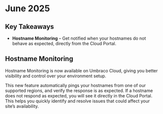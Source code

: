 # June 2025

## Key Takeaways
* **Hostname Monitoring** – Get notified when your hostnames do not behave as expected, directly from the Cloud Portal.

## Hostname Monitoring
Hostname Monitoring is now available on Umbraco Cloud, giving you better visibility and control over your environment setup.

This new feature automatically pings your hostnames from one of our supported regions, and verify the response is as expected.
If a hostname does not respond as expected, you will see it directly in the Cloud Portal.
This helps you quickly identify and resolve issues that could affect your site’s availability.
